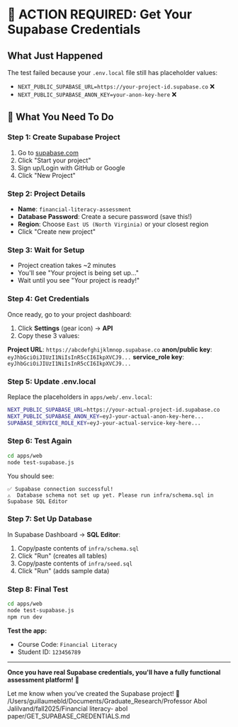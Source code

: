 # 🚨 ACTION REQUIRED: Get Your Supabase Credentials

## What Just Happened
The test failed because your `.env.local` file still has placeholder values:
- `NEXT_PUBLIC_SUPABASE_URL=https://your-project-id.supabase.co` ❌
- `NEXT_PUBLIC_SUPABASE_ANON_KEY=your-anon-key-here` ❌

## 🔑 What You Need To Do

### **Step 1: Create Supabase Project**
1. Go to [supabase.com](https://supabase.com)
2. Click "Start your project" 
3. Sign up/Login with GitHub or Google
4. Click "New Project"

### **Step 2: Project Details**
- **Name**: `financial-literacy-assessment`
- **Database Password**: Create a secure password (save this!)
- **Region**: Choose `East US (North Virginia)` or your closest region
- Click "Create new project"

### **Step 3: Wait for Setup**
- Project creation takes ~2 minutes
- You'll see "Your project is being set up..."
- Wait until you see "Your project is ready!"

### **Step 4: Get Credentials**
Once ready, go to your project dashboard:
1. Click **Settings** (gear icon) → **API**
2. Copy these 3 values:

**Project URL**: `https://abcdefghijklmnop.supabase.co`
**anon/public key**: `eyJhbGciOiJIUzI1NiIsInR5cCI6IkpXVCJ9...`
**service_role key**: `eyJhbGciOiJIUzI1NiIsInR5cCI6IkpXVCJ9...`

### **Step 5: Update .env.local**
Replace the placeholders in `apps/web/.env.local`:

```bash
NEXT_PUBLIC_SUPABASE_URL=https://your-actual-project-id.supabase.co
NEXT_PUBLIC_SUPABASE_ANON_KEY=eyJ-your-actual-anon-key-here...
SUPABASE_SERVICE_ROLE_KEY=eyJ-your-actual-service-key-here...
```

### **Step 6: Test Again**
```bash
cd apps/web
node test-supabase.js
```

You should see:
```
✅ Supabase connection successful!
⚠️  Database schema not set up yet. Please run infra/schema.sql in Supabase SQL Editor
```

### **Step 7: Set Up Database**
In Supabase Dashboard → **SQL Editor**:
1. Copy/paste contents of `infra/schema.sql`
2. Click "Run" (creates all tables)
3. Copy/paste contents of `infra/seed.sql`  
4. Click "Run" (adds sample data)

### **Step 8: Final Test**
```bash
cd apps/web
node test-supabase.js
npm run dev
```

**Test the app:**
- Course Code: `Financial Literacy`
- Student ID: `123456789`

---

**Once you have real Supabase credentials, you'll have a fully functional assessment platform!** 🚀

Let me know when you've created the Supabase project! 🎯</content>
<parameter name="path">/Users/guillaumebld/Documents/Graduate_Research/Professor Abol Jalilvand/fall2025/Financial literacy- abol paper/GET_SUPABASE_CREDENTIALS.md